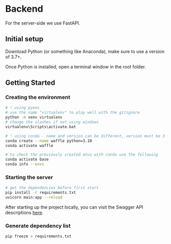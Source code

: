 # Backend

For the server-side we use FastAPI.

## Initial setup

Download Python (or something like Anaconda), make sure to use a version of 3.7+.

Once Python is installed, open a terminal window in the root folder.

## Getting Started

### Creating the environment

```bash
# ! using pyenv
# use the name "virtualenv" to play well with the gitignore
python -m venv virtualenv
# change the slashes if not using windows
virtualenv\Scripts\activate.bat

# ! using conda - name and version can be different, version must be 3.7+ though
conda create --name waffle python=3.10
conda activate waffle

# to check the previously created envs with conda use the following
conda activate base
conda info --envs
```

### Starting the server

```bash
# get the dependencies before first start
pip install -r requirements.txt
uvicorn main:app --reload
```

After starting up the project locally, you can visit the Swagger API descriptions [here](http://127.0.0.1:8000/docs).

### Generate dependency list

```bash
pip freeze > requirements.txt
```
